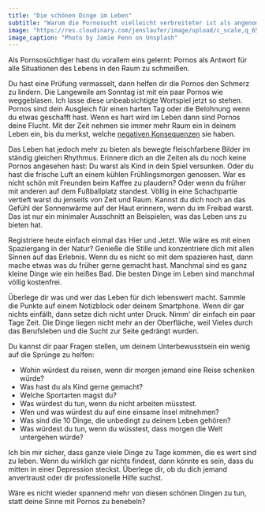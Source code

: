 ```yaml
---
title: "Die schönen Dinge im Leben"
subtitle: "Warum die Pornosucht vielleicht verbreiteter ist als angenommen"
image: "https://res.cloudinary.com/jenslaufer/image/upload/c_scale,q_65,w_800/v1583488699/jamie-fenn-G5olxxSuHcs-unsplash.jpg"
image_caption: "Photo by Jamie Fenn on Unsplash"
---
```


Als Pornsosüchtiger hast du vorallem eins gelernt: Pornos als Antwort für alle Situationen des Lebens in den Raum zu schmeißen.

Du hast eine Prüfung vermasselt, dann helfen dir die Pornos den Schmerz zu lindern. Die Langeweile am Sonntag ist mit ein paar Pornos wie weggeblasen. Ich lasse diese unbeabsichtigte Wortspiel jetzt so stehen. Pornos sind dein Ausgleich für einen harten Tag oder die Belohnung wenn du etwas geschafft hast. Wenn es hart wird im Leben dann sind Pornos deine Flucht. Mit der Zeit nehmen sie immer mehr Raum ein in deinem Leben ein, bis du merkst, welche [negativen Konsequenzen](/blog/die_negativen_aspekte_von_pornos.html) sie haben.

Das Leben hat jedoch mehr zu bieten als bewegte fleischfarbene Bilder im ständig gleichen Rhythmus. Erinnere dich an die Zeiten als du noch keine Pornos angesehen hast: Du warst als Kind in dein Spiel versunken. Oder du hast die frische Luft an einem kühlen Frühlingsmorgen genossen. War es nicht schön mit Freunden beim Kaffee zu plaudern? Oder wenn du früher mit anderen auf dem Fußballplatz standest. Völlig in eine Schachpartie vertieft warst du jenseits von Zeit und Raum. Kannst du dich noch an das Gefühl der Sonnenwärme auf der Haut erinnern, wenn du im Freibad warst. Das ist nur ein minimaler Ausschnitt an Beispielen, was das Leben uns zu bieten hat.

Registriere heute einfach einmal das Hier und Jetzt. Wie wäre es mit einen Spaziergang in der Natur? Genieße die Stille und konzentriere dich mit allen Sinnen auf das Erlebnis. Wenn du es nicht so mit dem spazieren hast, dann mache etwas was du früher gerne gemacht hast. Manchmal sind es ganz kleine Dinge wie ein heißes Bad. Die besten Dinge im Leben sind manchmal völlig kostenfrei.

Überlege dir was und wer das Leben für dich lebenswert macht. Sammle die Punkte auf einem Notizblock oder deinem Smartphone.
Wenn dir gar nichts einfällt, dann setze dich nicht unter Druck. Nimm' dir einfach ein paar Tage Zeit. Die Dinge liegen nicht mehr an der Oberfläche, weil Vieles durch das Berufsleben und die Sucht zur Seite gedrängt wurden.

Du kannst dir paar Fragen stellen, um deinem Unterbewusstsein ein wenig auf die Sprünge zu helfen:

- Wohin würdest du reisen, wenn dir morgen jemand eine Reise schenken würde?
- Was hast du als Kind gerne gemacht?
- Welche Sportarten magst du?
- Was würdest du tun, wenn du nicht arbeiten müsstest.
- Wen und was würdest du auf eine einsame Insel mitnehmen?
- Was sind die 10 Dinge, die unbedingt zu deinem Leben gehören?
- Was würdest du tun, wenn du wüsstest, dass morgen die Welt untergehen würde?

Ich bin mir sicher, dass ganze viele Dinge zu Tage kommen, die es wert sind zu leben. Wenn du wirklich gar nichts findest, dann könnte es sein, dass du mitten in einer Depression steckst. Überlege dir, ob du dich jemand anvertraust oder dir professionelle Hilfe suchst.

Wäre es nicht wieder spannend mehr von diesen schönen Dingen zu tun, statt deine Sinne mit Pornos zu benebeln?
